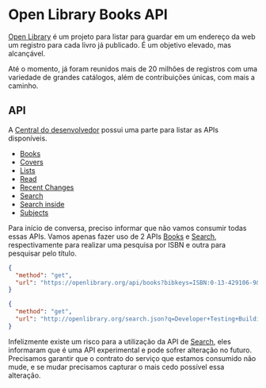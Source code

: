# Open Library Books API

[Open Library](https://openlibrary.org/) é um projeto para listar para guardar em um endereço da web um registro para cada livro já publicado. É um objetivo elevado, mas alcançável.

Até o momento, já foram reunidos mais de 20 milhões de registros com uma variedade de grandes catálogos, além de contribuições únicas, com mais a caminho.

## API

A [Central do desenvolvedor](https://openlibrary.org/developers) possui uma parte para listar as APIs disponíveis.

- [Books](https://openlibrary.org/dev/docs/api/books)
- [Covers](https://openlibrary.org/dev/docs/api/covers)
- [Lists](https://openlibrary.org/dev/docs/api/lists)
- [Read](https://openlibrary.org/dev/docs/api/read)
- [Recent Changes](https://openlibrary.org/dev/docs/api/recentchanges)
- [Search](https://openlibrary.org/dev/docs/api/search)
- [Search inside](https://openlibrary.org/dev/docs/api/search_inside)
- [Subjects](https://openlibrary.org/dev/docs/api/subjects)

Para início de conversa, preciso informar que não vamos consumir todas essas APIs. Vamos apenas fazer uso de 2 APIs [Books](https://openlibrary.org/dev/docs/api/books) e [Search](https://openlibrary.org/dev/docs/api/search), respectivamente para realizar uma pesquisa por ISBN e outra para pesquisar pelo título.

```json http
{
  "method": "get",
  "url": "https://openlibrary.org/api/books?bibkeys=ISBN:0-13-429106-9&format=json&jscmd=data"
}
```

```json http
{
  "method": "get",
  "url": "http://openlibrary.org/search.json?q=Developer+Testing+Building"
}
```

Infelizmente existe um risco para a utilização da API de [Search](https://openlibrary.org/dev/docs/api/search), eles informaram que é uma API experimental e pode sofrer alteração no futuro. Precisamos garantir que o contrato do serviço que estamos consumido não mude, e se mudar precisamos capturar o mais cedo possível essa alteração.
